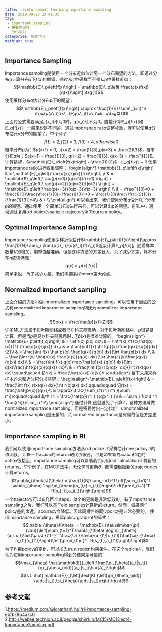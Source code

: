 ```yaml
---
title: reinforcement learning importance sampling
date: 2019-09-27 23:41:36
tags:
 - important sampling
 - 重要性采样
 - 强化学习
categories: 强化学习
mathjax: true
---
```


## Importance Sampling
Importance sampling是使用一个分布近似估计另一个分布期望的方法，即通过分布$q$计算分布$p$下$f(x)$的期望。通过从$q$中采样而不是从$p$中采样近似：
$$\mathbb{E}\_p\left[f(x)\right] = \mathbb{E}\_q\left[ \frac{p(x)f(x)}{q(x)}\right] \tag{1}$$
使用采样分布$q$估计分布$p$下的期望：
$$\mathbb{E}\_p\left[f(x)\right] \approx \frac{1}{n} \sum\_{i=1}^n \frac{p(x\_i)f(x\_i)}{q(x\_i)} x\_i\sim q\tag{2}$$
上面的公式需要满足$p(x\_i)$不为$0$时，$q(x\_i)$也不为$0$。直接计算$\mathbb{E}\_p\left[f(x)\right]$和$\mathbb{E}\_q\left[f(x)\right]$，一般来说是不同的，通过importance ratio调整权重，就可以使用$q$分布估计$p$分布的期望了。举个例子：
$$f(1) = 2, f(2) = 3, f(3) = 4, otherwise 0$$
概率分布$p$为：$p(x=1) = 0, p(x=2) = \frac{1}{3},p(x=3) = \frac{2}{3}$，概率分布$q$为：$q(x=1) = \frac{1}{3}, q(x=2) = \frac{1}{3}, q(x=3) = \frac{1}{3}$。计算期望，$\mathbb{E}\_p\left[f(x)\right] = \frac{11}{3}$，$\mathbb{E}\_q\left[f(x)\right] = 3$
使用importance ratio进行权重调整：
\begin{align\*}
\mathbb{E}\_p\left[f(x)\right] & = \mathbb{E}\_q\left[\frac{q(x)}{p(x)}f(x)\right] \\\\
& = \mathbb{E}\_q\left[\frac{p(x=1)}{q(x=1)}f(x=1) \right] + \mathbb{E}\_q\left[\frac{p(x=2)}{q(x=2)}f(x=2) \right] + \mathbb{E}\_q\left[\frac{p(x=3)}{q(x=3)}f(x=3) \right] \\\\
& = \frac{1}{3}*0 + \frac{1}{3}\frac{\frac{1}{3}}{\frac{1}{3}}*3 + \frac{1}{3}\frac{\frac{2}{3}}{\frac{1}{3}}*4\\\\
& = \\\\
\end{align\*}
可以看出来，我们使用分布$q$估计除了分布$p$的期望。通过使用一个简单分布$q$进行采样，可以计算出$p$的期望。在RL中，通常通过复用old policy的sample trajectory学习current policy。

## Optimal Importance Sampling
Importance sampling使用采样近似估计$\mathbb{E}\_p\left[f(x)\right]\approx \frac{1}{N}\sum\_i \frac{p(x\_i)}{q(x\_i)}f(x\_i)$近似计算$\mathbb{E}\_p\left[f(x)\right]$。随着样本数量$N$的增加，期望值越准确。但是这种方法的方差很大，为了减少方差，样本分布$q$应该满足：
$$q(x) \propto p(x)\vert f(x)\vert $$
简单来说，为了减少方差，我们需要采样return更大的点。

## Normalized importanct sampling
上面介绍的方法叫做unnormalized importance sampling。可以使用下里面的公式将unnormalized importance sampling转换为normalized importance sampling。
$$p(x) = \frac{\hat{p}(x)}{Z}$$
许多ML方法属于贝叶斯网络或者马尔科夫随机场，对于贝叶斯网络中，$p$很容易计算。但是当$p$是马尔科夫随机场时，$\sum\hat{p}(x)$是很难计算的。
\begin{align\*}
\mathbb{E}\_p\left[f(x)\right] & = \int f(x) p(x) dx\\\\
& = \int f(x) \frac{\hat{p}(x)}{Z} \frac{q(x)}{q(x)} dx\\\\
& = \frac{\int f(x) \hat{p}(x) \frac{q(x)}{q(x)}dx}{Z}\\\\
& = \frac{\int f(x) \hat{p}(x) \frac{q(x)}{q(x)} dx}{\int \hat{p}(x) dx}\\\\
& = \frac{\int f(x) \hat{p}(x) \frac{q(x)}{q(x)} dx}{\int \hat{p}(x)\frac{q(x)}{q(x)} dx}\\\\
& = \frac{\int f(x) q(x)\frac{\hat{p}(x)}{q(x)} dx}{\int q(x)\frac{\hat{p}(x)}{q(x)} dx}\\\\
& = \frac{\int f(x) r(x)q(x) dx}{\int r(x)q(x) dx}\qquad\qquad 记r(x) = \frac{\hat{p}(x)}{q(x)}\\\\
\end{align\*}
接下来用采样样本的求和近似积分求期望：
\begin{align\*}
\mathbb{E}\_p\left[f(x)\right] & = \frac{\int f(x) r(x)q(x) dx}{\int r(x)q(x) dx}\qquad\qquad 记r(x) = \frac{\hat{p}(x)}{q(x)}\\\\
& \approx \frac{\sum\_i f(x^i) r^i }{\sum r^i}\qquad\qquad 其中 r^i = \frac{\hat{p}(x^i ) }{q(x^i ) }\\\\
& = \sum\_i f(x^i) r^i  \frac{r^i}{\sum\_i r^i}\\\\
\end{align\*}
通过计算
这就避免了计算$Z$，这种方法叫做normalized importance sampling。但是需要付出一定代价，unnormalized importance sampling是无偏的，而normalized importance是有偏的但是方差更小。

## Importance sampling in RL
我们可以使用importance sampling方法从old policy $\pi'$采样估计new policy $\pi$的值函数。计算一个action的returns的代价很高，但是如果新的action和老的action很接近，importance sampling可以帮助我们利用old calculation计算新的returns。举个例子，在MC方法中，无论何时更新$\theta$，都需要根据新的trajectories计算returns。
$$\nabla_{\theta}J(\theta) = \frac{1}{N}\sum_{i=1}^T\left(\sum_{t=1}^T \nabla_{\theta} \log \pi_{\theta}(a_{i,t}|s_{i,t})\right)\left(\prod_{t=1}^T R(s_{i,t},a_{i,t})\right)\right]$$
一个trajectory可以有几百个steps，单个的更新是非常低效的。有了importance sampling之后，我们可以基于old samples计算新的return。然而，如果两个policy差的太远，accuracy会降低。因此周期性的同步policy是非常必要的。
使用importance sampling，重写policy gradient的等式：
$$\nabla_{\theta}J(\theta) = \mathbb{E}_{\tau\sim\bar{\pi}(\tau)}\left[\sum_{t=1}^T \nabla_{\theta} \log \pi_{\theta}(a_t|s_t)\left(\prod_{t'1=}^T\frac{\pi_{\theta}(a_{t'}|s_{t'}}{\hat{\pi}_{\theta}(a_{t'}|s_{t'}}\right)\left(\prod_{t'=t}^T R(s_{t'},a_{t'})\right)\right]$$
为了约束policy的变化，可以加入trust region约束条件，在这个region内，我们认为使用importance sampling得到的结果是可信的：
$$\max_{\theta} \hat{\mathbb{E}}_t\left[\frac{\pi_{\theta}(a_t|s_t)}{\pi_{\theta_{old}}(a_t|s_t}\hat{A}_t\right]$$
$$s.t. \hat{\mathbb{E}}_t\left[\text{KL}\left[\pi_{\theta_{old}}(\cdot|s_t),\pi_{\theta}(\cdot|s_t)\right]\right]$$

## 参考文献
1.https://medium.com/@jonathan\_hui/rl-importance-sampling-ebfb28b4a8c6
2.http://webee.technion.ac.il/people/shimkin/MC15/MC15lect4-ImportanceSampling.pdf
